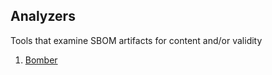 ## Analyzers

Tools that examine SBOM artifacts for content and/or validity

1. [Bomber](https://github.com/devops-kung-fu/bomber) 
